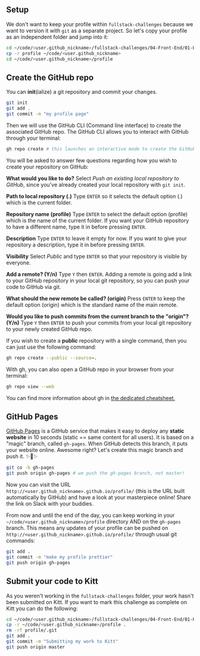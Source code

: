 ## Setup

We don't want to keep your profile within `fullstack-challenges` because we want to version it with `git` as a separate project. So let's copy your profile as an independent folder and jump into it:

```bash
cd ~/code/<user.github_nickname>/fullstack-challenges/04-Front-End/01-HTML-and-CSS/04-Responsive-profile
cp -r profile ~/code/<user.github_nickname>
cd ~/code/<user.github_nickname>/profile
```

## Create the GitHub repo

You can **init**(ialize) a git repository and commit your changes.

```bash
git init
git add .
git commit -m "my profile page"
```

Then we will use the GitHub CLI (Command line interface) to create the associated GitHub repo. The GitHub CLI allows you to interact with GitHub through your terminal:

```bash
gh repo create # this launches an interactive mode to create the GitHub repo
```
You will be asked to answer few questions regarding how you wish to create your repository on GitHub:

**What would you like to do?**
Select _Push an existing local repository to GitHub_, since you've already created your local repository with `git init`.

**Path to local repository (.)**
Type `ENTER` so it selects the default option (.) which is the current folder.

**Repository name (profile)**
Type `ENTER` to select the default option (profile) which is the name of the current folder. If you want your GitHub repository to have a different name, type it in before pressing `ENTER`.

**Description**
Type `ENTER` to leave it empty for now. If you want to give your repository a description, type it in before pressing `ENTER`.

**Visibility**
Select _Public_ and type `ENTER` so that your repository is visible by everyone.

**Add a remote? (Y/n)**
Type `Y` then `ENTER`. Adding a remote is going add a link to your GitHub repository in your local git repository, so you can push your code to GitHub via git.

**What should the new remote be called? (origin)**
Press `ENTER` to keep the default option (origin) which is the standard name of the main remote.

**Would you like to push commits from the current branch to the "origin"? (Y/n)**
Type `Y` then `ENTER` to push your commits from your local git repository to your newly created GitHub repo.

If you wish to create a **public** repository with a single command, then you can just use the following command:

```bash
gh repo create --public --source=.
```

With gh, you can also open a GitHub repo in your browser from your terminal:

```bash
gh repo view --web
```

You can find more information about gh in [the dedicated cheatsheet.](https://kitt.lewagon.com/knowledge/cheatsheets/gh_cli)

## GitHub Pages

[GitHub Pages](https://pages.github.com/) is a GitHub service that makes it easy to deploy any **static website** in 10 seconds (static == same content for all users). It is based on a "magic" branch, called `gh-pages`. When GitHub detects this branch, it puts your website online. Awesome right? Let's create this magic branch and push it. ✨🌿✨

```bash
git co -b gh-pages
git push origin gh-pages # we push the gh-pages branch, not master!
```

Now you can visit the URL `http://<user.github_nickname>.github.io/profile/` (this is the URL built automatically by GitHub) and have a look at your masterpiece online! Share the link on Slack with your buddies.

From now and until the end of the day, you can keep working in your `~/code/<user.github_nickname>/profile` directory AND on the `gh-pages` branch. This means any updates of your profile can be pushed on `http://<user.github_nickname>.github.io/profile/` through usual git commands:

```bash
git add .
git commit -m "make my profile prettier"
git push origin gh-pages
```

## Submit your code to Kitt

As you weren't working in the `fullstack-challenges` folder, your work hasn't been submitted on Kitt. If you want to mark this challenge as complete on Kitt you can do the following:

```bash
cd ~/code/<user.github_nickname>/fullstack-challenges/04-Front-End/01-HTML-and-CSS/05-Push-on-Github-Pages
cp -r ~/code/<user.github_nickname>/profile .
rm -rf profile/.git
git add .
git commit -m "Submitting my work to Kitt"
git push origin master
```
